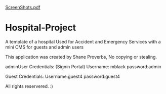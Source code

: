 [ScreenShots.pdf](https://github.com/SProga/Hospital-Project/files/6852160/ScreenShots.pdf)
# Hospital-Project
A template of a hospital Used for Accident and Emergency Services with a mini CMS for guests and admin users

This application was created by Shane Proverbs,
No copying or stealing.

adminUser Credentials:
(Signin Portal)
Username: mblack
password:admin

Guest Credentials:
Username:guest4
password:guest4

All rights reservered. :)

